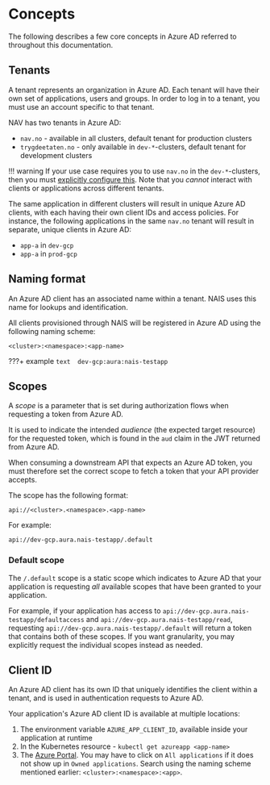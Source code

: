 # Concepts

The following describes a few core concepts in Azure AD referred to throughout this documentation.

## Tenants

A tenant represents an organization in Azure AD. Each tenant will have their own set of applications, users and groups. In order to log in to a tenant, you must use an account specific to that tenant.

NAV has two tenants in Azure AD:

- `nav.no` - available in all clusters, default tenant for production clusters
- `trygdeetaten.no` - only available in `dev-*`-clusters, default tenant for development clusters

!!! warning
    If your use case requires you to use `nav.no` in the `dev-*`-clusters, then you must [explicitly configure this](configuration.md#tenants).
    Note that you _cannot_ interact with clients or applications across different tenants.

The same application in different clusters will result in unique Azure AD clients, with each having their own client IDs and access policies. For instance, the following applications in the same `nav.no` tenant will result in separate, unique clients in Azure AD:

* `app-a` in `dev-gcp`
* `app-a` in `prod-gcp`

## Naming format

An Azure AD client has an associated name within a tenant. NAIS uses this name for lookups and identification.

All clients provisioned through NAIS will be registered in Azure AD using the following naming scheme:

```text
<cluster>:<namespace>:<app-name>
```

???+ example
    ```text 
    dev-gcp:aura:nais-testapp
    ```

## Scopes

A _scope_ is a parameter that is set during authorization flows when requesting a token from Azure AD.

It is used to indicate the intended _audience_ (the expected target resource) for the requested token, which is found in the `aud` claim in the JWT returned from Azure AD.

When consuming a downstream API that expects an Azure AD token, you must therefore set the correct scope to fetch a token
that your API provider accepts.

The scope has the following format:

```text
api://<cluster>.<namespace>.<app-name>
```

For example:

```text
api://dev-gcp.aura.nais-testapp/.default
```

### Default scope

The `/.default` scope is a static scope which indicates to Azure AD that your application is requesting _all_ available scopes that have been granted to your application. 

For example, if your application has access to `api://dev-gcp.aura.nais-testapp/defaultaccess` and `api://dev-gcp.aura.nais-testapp/read`, requesting `api://dev-gcp.aura.nais-testapp/.default` will return a token that contains both of these scopes.
If you want granularity, you may explicitly request the individual scopes instead as needed.

## Client ID

An Azure AD client has its own ID that uniquely identifies the client within a tenant, and is used in authentication requests to Azure AD.

Your application's Azure AD client ID is available at multiple locations:

1. The environment variable `AZURE_APP_CLIENT_ID`, available inside your application at runtime
2. In the Kubernetes resource - `kubectl get azureapp <app-name>`
3. The [Azure Portal](https://portal.azure.com/#blade/Microsoft_AAD_IAM/ActiveDirectoryMenuBlade/RegisteredApps). You may have to click on `All applications` if it does not show up in `Owned applications`. Search using the naming scheme mentioned earlier: `<cluster>:<namespace>:<app>`.
